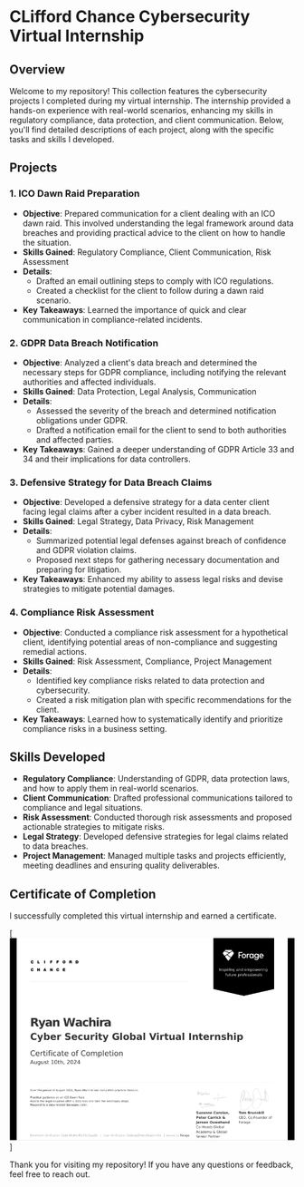 # CLifford Chance Cybersecurity Virtual Internship
## Overview

Welcome to my repository! This collection features the cybersecurity projects I completed during my virtual internship. The internship provided a hands-on experience with real-world scenarios, enhancing my skills in regulatory compliance, data protection, and client communication. Below, you'll find detailed descriptions of each project, along with the specific tasks and skills I developed.

## Projects

### 1. **ICO Dawn Raid Preparation**
   - **Objective**: Prepared communication for a client dealing with an ICO dawn raid. This involved understanding the legal framework around data breaches and providing practical advice to the client on how to handle the situation.
   - **Skills Gained**: Regulatory Compliance, Client Communication, Risk Assessment
   - **Details**: 
     - Drafted an email outlining steps to comply with ICO regulations.
     - Created a checklist for the client to follow during a dawn raid scenario.
   - **Key Takeaways**: Learned the importance of quick and clear communication in compliance-related incidents.

### 2. **GDPR Data Breach Notification**
   - **Objective**: Analyzed a client's data breach and determined the necessary steps for GDPR compliance, including notifying the relevant authorities and affected individuals.
   - **Skills Gained**: Data Protection, Legal Analysis, Communication
   - **Details**: 
     - Assessed the severity of the breach and determined notification obligations under GDPR.
     - Drafted a notification email for the client to send to both authorities and affected parties.
   - **Key Takeaways**: Gained a deeper understanding of GDPR Article 33 and 34 and their implications for data controllers.

### 3. **Defensive Strategy for Data Breach Claims**
   - **Objective**: Developed a defensive strategy for a data center client facing legal claims after a cyber incident resulted in a data breach.
   - **Skills Gained**: Legal Strategy, Data Privacy, Risk Management
   - **Details**: 
     - Summarized potential legal defenses against breach of confidence and GDPR violation claims.
     - Proposed next steps for gathering necessary documentation and preparing for litigation.
   - **Key Takeaways**: Enhanced my ability to assess legal risks and devise strategies to mitigate potential damages.

### 4. **Compliance Risk Assessment**
   - **Objective**: Conducted a compliance risk assessment for a hypothetical client, identifying potential areas of non-compliance and suggesting remedial actions.
   - **Skills Gained**: Risk Assessment, Compliance, Project Management
   - **Details**: 
     - Identified key compliance risks related to data protection and cybersecurity.
     - Created a risk mitigation plan with specific recommendations for the client.
   - **Key Takeaways**: Learned how to systematically identify and prioritize compliance risks in a business setting.

## Skills Developed

- **Regulatory Compliance**: Understanding of GDPR, data protection laws, and how to apply them in real-world scenarios.
- **Client Communication**: Drafted professional communications tailored to compliance and legal situations.
- **Risk Assessment**: Conducted thorough risk assessments and proposed actionable strategies to mitigate risks.
- **Legal Strategy**: Developed defensive strategies for legal claims related to data breaches.
- **Project Management**: Managed multiple tasks and projects efficiently, meeting deadlines and ensuring quality deliverables.

## Certificate of Completion

I successfully completed this virtual internship and earned a certificate. 

[![Certificate](Certificate.png)]

Thank you for visiting my repository! If you have any questions or feedback, feel free to reach out.


